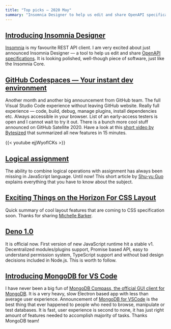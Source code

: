 ```yaml
---
title: "Top picks — 2020 May"
summary: "Insomnia Designer to help us edit and share OpenAPI specifications, new GitHub features announced on GitHub Satellite, Logical assignment in JavaScript, new CSS layout features, Deno hits version 1.0, MongoDB for Visual Studio Code and more…"
---
```


## [Introducing Insomnia Designer](https://insomnia.rest/blog/introducing-designer)

[Insomnia](https://insomnia.rest) is my favourite REST API client. I am very excited about just announced Insomnia Designer — a tool to help us edit and share [OpenAPI specifications](https://swagger.io/docs/specification/about/). It is looking polished, well-though piece of software, just like the Insomnia Core.

## [GitHub Codespaces — Your instant dev environment](https://github.com/features/codespaces)

Another month and another big announcement from GitHub team. The full Visual Studio Code experience without leaving GitHub website. Really full experience — code, build, debug, manage plugins, install dependencies etc. Always accessible in your browser. List of an early-access testers is open and I cannot wait to try it out. There is a bunch more cool stuff announced on GitHub Satellite 2020. Have a look at this [short video by Bytesized](https://www.youtube.com/channel/UC046lFvJZhiwSRWsoH8SFjg) that summarized all new features in 15 minutes.

{{< youtube ejjWyoflCKs >}}

## [Logical assignment](https://v8.dev/features/logical-assignment)

The ability to combine logical operations with assignment has always been missing in JavaScript language. Until now! This short article by [Shu-yu Guo](https://twitter.com/_shu) explains everything that you have to know about the subject.

## [Exciting Things on the Horizon For CSS Layout](https://css-irl.info/exciting-things-on-the-horizon-for-css-layout/)

Quick summary of cool layout features that are coming to CSS specification soon. Thanks for sharing [Michelle Barker](https://twitter.com/MicheBarks).

## [Deno 1.0](https://deno.land/v1)

It is official now. First version of new JavaScript runtime hit a stable v1. Decentralized modules/plugins support, Promise based API, easy to understand permission system, TypeScript support and without bad design decisions included in Node.js. This is worth to follow.

## [Introducing MongoDB for VS Code](https://www.mongodb.com/blog/post/introducing-mongodb-for-vs-code)

I have never been a big fun of [MongoDB Compass, the official GUI client for MongoDB](https://www.mongodb.com/products/compass). It is a very heavy, slow Electron based app with less than average user experience. Announcement of [MongoDB for VSCode](https://marketplace.visualstudio.com/items?itemName=mongodb.mongodb-vscode) is the best thing that ever happened to people who need to browse, manipulate or test databases. It is fast, user experience is second to none, it has just right amount of features needed to accomplish majority of tasks. Thanks MongoDB team!
